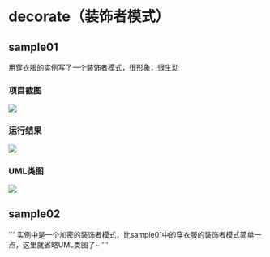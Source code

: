 # decorate（装饰者模式）

## sample01

用穿衣服的实例写了一个装饰者模式，很形象，很生动
### 项目截图
![](http://cfuqr.img48.wal8.com/img48/558809_20161007204216/147592695562.png)

### 运行结果
![](http://cfuqr.img48.wal8.com/img48/558809_20161007204216/14759269556.png)

### UML类图
![](http://cfuqr.img48.wal8.com/img48/558809_20161007204216/147592695546.png)

## sample02

'''
实例中是一个加密的装饰者模式，比sample01中的穿衣服的装饰者模式简单一点，这里就省略UML类图了~
'''